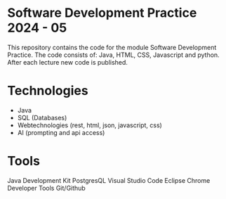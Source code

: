 # Software Development Practice 2024 - 05
This repository contains the code for the module Software Development Practice.
The code consists of: Java, HTML, CSS, Javascript and python.
After each lecture new code is published.

# Technologies
- Java
- SQL (Databases)
- Webtechnologies (rest, html, json, javascript, css)
- AI (prompting and api access)

 # Tools
 Java Development Kit
 PostgresQL
 Visual Studio Code
 Eclipse
 Chrome Developer Tools
 Git/Github
